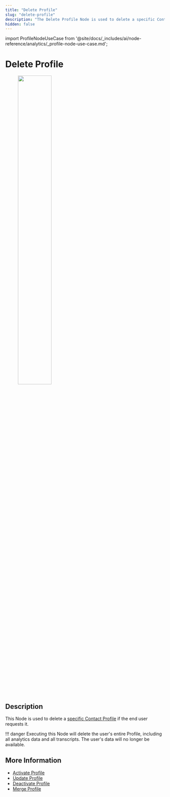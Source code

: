 ```yaml
---
title: "Delete Profile" 
slug: "delete-profile"
description: "The Delete Profile Node is used to delete a specific Contact Profile if the end user requests it."
hidden: false 
---
```


import ProfileNodeUseCase from '@site/docs/_includes/ai/node-reference/analytics/_profile-node-use-case.md';

# Delete Profile

<figure>
  <img class="image-center" src="../../../../../_assets/ai/build/node-reference/analytics/delete-profile.png" width="50%" />
</figure>

## Description

This Node is used to delete a [specific Contact Profile](../../../analyze/contact-profiles.md#view-a-contact-profile) if the end user requests it.

!!! danger
    Executing this Node will delete the user's entire Profile, including all analytics data and all transcripts. The user's data will no longer be available.

<ProfileNodeUseCase />

## More Information

- [Activate Profile](activate-profile.md)
- [Update Profile](update-profile.md)
- [Deactivate Profile](deactivate-profile.md)
- [Merge Profile](merge-profile.md)